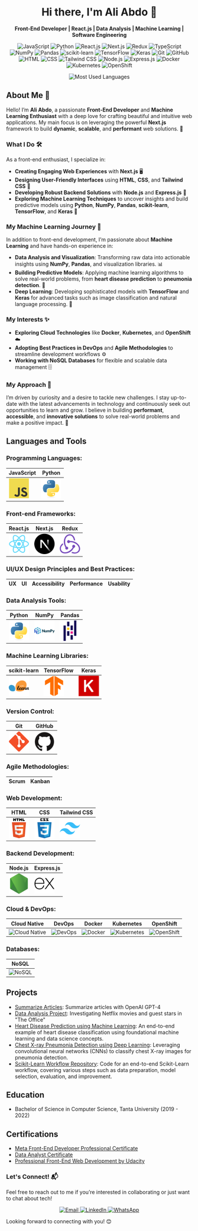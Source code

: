<!-- Profile Introduction -->
<h1 align="center">Hi there, I'm Ali Abdo 👋</h1>

<p align="center">
  <b>Front-End Developer | React.js | Data Analysis | Machine Learning | Software Engineering</b>
</p>

<!-- Badges with Animations -->
<p align="center">
  <img src="https://img.shields.io/badge/-JavaScript-yellow?style=for-the-badge&logo=javascript&logoColor=white" alt="JavaScript" style="animation: badge-animation 1s ease-in-out infinite alternate;">
  <img src="https://img.shields.io/badge/-Python-blue?style=for-the-badge&logo=python&logoColor=white" alt="Python" style="animation: badge-animation 1s ease-in-out infinite alternate;">
  <img src="https://img.shields.io/badge/-React.js-61DAFB?style=for-the-badge&logo=react&logoColor=white" alt="React.js" style="animation: badge-animation 1s ease-in-out infinite alternate;">
  <img src="https://img.shields.io/badge/-Next.js-000000?style=for-the-badge&logo=next.js&logoColor=white" alt="Next.js" style="animation: badge-animation 1s ease-in-out infinite alternate;">
  <img src="https://img.shields.io/badge/-Redux-764ABC?style=for-the-badge&logo=redux&logoColor=white" alt="Redux" style="animation: badge-animation 1s ease-in-out infinite alternate;">
  <img src="https://img.shields.io/badge/-TypeScript-3178C6?style=for-the-badge&logo=typescript&logoColor=white" alt="TypeScript" style="animation: badge-animation 1s ease-in-out infinite alternate;">
  <img src="https://img.shields.io/badge/-NumPy-013243?style=for-the-badge&logo=numpy&logoColor=white" alt="NumPy" style="animation: badge-animation 1s ease-in-out infinite alternate;">
  <img src="https://img.shields.io/badge/-Pandas-150458?style=for-the-badge&logo=pandas&logoColor=white" alt="Pandas" style="animation: badge-animation 1s ease-in-out infinite alternate;">
  <img src="https://img.shields.io/badge/-scikit--learn-F7931E?style=for-the-badge&logo=scikit-learn&logoColor=white" alt="scikit-learn" style="animation: badge-animation 1s ease-in-out infinite alternate;">
  <img src="https://img.shields.io/badge/-TensorFlow-FF6F00?style=for-the-badge&logo=tensorflow&logoColor=white" alt="TensorFlow" style="animation: badge-animation 1s ease-in-out infinite alternate;">
  <img src="https://img.shields.io/badge/-Keras-D00000?style=for-the-badge&logo=keras&logoColor=white" alt="Keras" style="animation: badge-animation 1s ease-in-out infinite alternate;">
  <img src="https://img.shields.io/badge/-Git-F05032?style=for-the-badge&logo=git&logoColor=white" alt="Git" style="animation: badge-animation 1s ease-in-out infinite alternate;">
  <img src="https://img.shields.io/badge/-GitHub-181717?style=for-the-badge&logo=github&logoColor=white" alt="GitHub" style="animation: badge-animation 1s ease-in-out infinite alternate;">
  <img src="https://img.shields.io/badge/-HTML-E34F26?style=for-the-badge&logo=html5&logoColor=white" alt="HTML" style="animation: badge-animation 1s ease-in-out infinite alternate;">
  <img src="https://img.shields.io/badge/-CSS-1572B6?style=for-the-badge&logo=css3&logoColor=white" alt="CSS" style="animation: badge-animation 1s ease-in-out infinite alternate;">
  <img src="https://img.shields.io/badge/-Tailwind%20CSS-38B2AC?style=for-the-badge&logo=tailwindcss&logoColor=white" alt="Tailwind CSS" style="animation: badge-animation 1s ease-in-out infinite alternate;">
  <img src="https://img.shields.io/badge/-Node.js-339933?style=for-the-badge&logo=node.js&logoColor=white" alt="Node.js" style="animation: badge-animation 1s ease-in-out infinite alternate;">
  <img src="https://img.shields.io/badge/-Express.js-000000?style=for-the-badge&logo=express&logoColor=white" alt="Express.js" style="animation: badge-animation 1s ease-in-out infinite alternate;">
  <img src="https://img.shields.io/badge/-Docker-2496ED?style=for-the-badge&logo=docker&logoColor=white" alt="Docker" style="animation: badge-animation 1s ease-in-out infinite alternate;">
  <img src="https://img.shields.io/badge/-Kubernetes-326CE5?style=for-the-badge&logo=kubernetes&logoColor=white" alt="Kubernetes" style="animation: badge-animation 1s ease-in-out infinite alternate;">
  <img src="https://img.shields.io/badge/-OpenShift-DA532C?style=for-the-badge&logo=openshift&logoColor=white" alt="OpenShift" style="animation: badge-animation 1s ease-in-out infinite alternate;">
</p>

<!-- Most Used Languages -->
<p align="center">
  <img src="https://github-readme-stats.vercel.app/api/top-langs/?username=Aliabdo6&layout=compact&theme=dark" alt="Most Used Languages">
</p>

<!-- About Me -->
## About Me 🌟

Hello! I’m **Ali Abdo**, a passionate **Front-End Developer** and **Machine Learning Enthusiast** with a deep love for crafting beautiful and intuitive web applications. My main focus is on leveraging the powerful **Next.js** framework to build **dynamic**, **scalable**, and **performant** web solutions. 🚀

### What I Do 🛠️

As a front-end enthusiast, I specialize in:

- **Creating Engaging Web Experiences** with **Next.js** 🖥️
- **Designing User-Friendly Interfaces** using **HTML**, **CSS**, and **Tailwind CSS** 🎨
- **Developing Robust Backend Solutions** with **Node.js** and **Express.js** 🔧
- **Exploring Machine Learning Techniques** to uncover insights and build predictive models using **Python**, **NumPy**, **Pandas**, **scikit-learn**, **TensorFlow**, and **Keras** 🤖

### My Machine Learning Journey 🚀

In addition to front-end development, I’m passionate about **Machine Learning** and have hands-on experience in:

- **Data Analysis and Visualization**: Transforming raw data into actionable insights using **NumPy**, **Pandas**, and visualization libraries. 📊
- **Building Predictive Models**: Applying machine learning algorithms to solve real-world problems, from **heart disease prediction** to **pneumonia detection**. 🧠
- **Deep Learning**: Developing sophisticated models with **TensorFlow** and **Keras** for advanced tasks such as image classification and natural language processing. 🌟

### My Interests ✨

- **Exploring Cloud Technologies** like **Docker**, **Kubernetes**, and **OpenShift** ☁️
- **Adopting Best Practices in DevOps** and **Agile Methodologies** to streamline development workflows ⚙️
- **Working with NoSQL Databases** for flexible and scalable data management 🗄️

### My Approach 🚀

I’m driven by curiosity and a desire to tackle new challenges. I stay up-to-date with the latest advancements in technology and continuously seek out opportunities to learn and grow. I believe in building **performant**, **accessible**, and **innovative solutions** to solve real-world problems and make a positive impact. 🌟

<!-- Skills -->
## Languages and Tools
<div>

### Programming Languages:
| JavaScript | Python |
|------------|--------|
| <img src="https://github.com/devicons/devicon/blob/master/icons/javascript/javascript-original.svg" title="JavaScript" alt="JavaScript" width="55" height="55"/> | <img src="https://github.com/devicons/devicon/blob/master/icons/python/python-original.svg" title="Python" alt="Python" width="55" height="55"/> |

### Front-end Frameworks:
| React.js | Next.js | Redux |
|----------|---------|-------|
| <img src="https://github.com/devicons/devicon/blob/master/icons/react/react-original.svg" title="React.js" alt="React.js" width="55" height="55"/> | <img src="https://github.com/devicons/devicon/blob/master/icons/nextjs/nextjs-original.svg" title="Next.js" alt="Next.js" width="55" height="55"/> | <img src="https://github.com/devicons/devicon/blob/master/icons/redux/redux-original.svg" title="Redux" alt="Redux" width="55" height="55"/> |

### UI/UX Design Principles and Best Practices:
| UX | UI | Accessibility | Performance | Usability |
|----|----|---------------|-------------|-----------|

### Data Analysis Tools:
| Python | NumPy | Pandas |
|--------|-------|--------|
| <img src="https://github.com/devicons/devicon/blob/master/icons/python/python-original.svg" title="Python" alt="Python" width="55" height="55"/> | <img src="https://github.com/devicons/devicon/blob/master/icons/numpy/numpy-original-wordmark.svg" title="NumPy" alt="NumPy" width="55" height="55"/> | <img src="https://github.com/devicons/devicon/blob/master/icons/pandas/pandas-original.svg" title="Pandas" alt="Pandas" width="55" height="55"/> |

### Machine Learning Libraries:
| scikit-learn | TensorFlow | Keras |
|--------------|------------|-------|
| <img src="https://github.com/devicons/devicon/blob/master/icons/scikitlearn/scikitlearn-original.svg" title="scikit-learn" alt="scikit-learn" width="55" height="55"/> | <img src="https://github.com/devicons/devicon/blob/master/icons/tensorflow/tensorflow-original.svg" title="TensorFlow" alt="TensorFlow" width="55" height="55"/> | <img src="https://github.com/devicons/devicon/blob/master/icons/keras/keras-original.svg" title="Keras" alt="Keras" width="55" height="55"/> |

### Version Control:
| Git | GitHub |
|-----|--------|
| <img src="https://github.com/devicons/devicon/blob/master/icons/git/git-original.svg" title="Git" alt="Git" width="55" height="55"/> | <img src="https://github.com/devicons/devicon/blob/master/icons/github/github-original.svg" title="GitHub" alt="GitHub" width="55" height="55"/> |

### Agile Methodologies:
| Scrum | Kanban |
|-------|--------|

### Web Development:
| HTML | CSS | Tailwind CSS |
|------|-----|--------------|
| <img src="https://github.com/devicons/devicon/blob/master/icons/html5/html5-original-wordmark.svg" title="HTML" alt="HTML" width="55" height="55"/> | <img src="https://github.com/devicons/devicon/blob/master/icons/css3/css3-original-wordmark.svg" title="CSS" alt="CSS" width="55" height="55"/> | <img src="https://github.com/devicons/devicon/blob/master/icons/tailwindcss/tailwindcss-plain.svg" title="Tailwind CSS" alt="Tailwind CSS" width="55" height="55"/> |

### Backend Development:
| Node.js | Express.js |
|---------|------------|
| <img src="https://github.com/devicons/devicon/blob/master/icons/nodejs/nodejs-original.svg" title="Node.js" alt="Node.js" width="55" height="55"/> | <img src="https://github.com/devicons/devicon/blob/master/icons/express/express-original.svg" title="Express.js" alt="Express.js" width="55" height="55"/> |

### Cloud & DevOps:
| Cloud Native | DevOps | Docker | Kubernetes | OpenShift |
|--------------|--------|--------|------------|-----------|
| <img src="https://img.shields.io/badge/-Cloud%20Native-0a0a0a?style=for-the-badge&logo=cloud&logoColor=white" alt="Cloud Native" style="animation: badge-animation 1s ease-in-out infinite alternate;"/> | <img src="https://img.shields.io/badge/-DevOps-4B8BBE?style=for-the-badge&logo=devops&logoColor=white" alt="DevOps" style="animation: badge-animation 1s ease-in-out infinite alternate;"/> | <img src="https://img.shields.io/badge/-Docker-2496ED?style=for-the-badge&logo=docker&logoColor=white" alt="Docker" style="animation: badge-animation 1s ease-in-out infinite alternate;"/> | <img src="https://img.shields.io/badge/-Kubernetes-326CE5?style=for-the-badge&logo=kubernetes&logoColor=white" alt="Kubernetes" style="animation: badge-animation 1s ease-in-out infinite alternate;"/> | <img src="https://img.shields.io/badge/-OpenShift-DA532C?style=for-the-badge&logo=openshift&logoColor=white" alt="OpenShift" style="animation: badge-animation 1s ease-in-out infinite alternate;"/> |

### Databases:
| NoSQL |
|-------|
| <img src="https://img.shields.io/badge/-NoSQL-4E9F3D?style=for-the-badge&logo=nosql&logoColor=white" alt="NoSQL" style="animation: badge-animation 1s ease-in-out infinite alternate;"/> |

</div>

<!-- Projects -->
## Projects

- [Summarize Articles](https://summarizer-ai.netlify.app/): Summarize articles with OpenAI GPT-4
- [Data Analysis Project](https://app.datacamp.com/workspace/w/68a6e7d7-f9af-4793-9cb7-31c12eeaf911/edit): Investigating Netflix movies and guest stars in "The Office"
- [Heart Disease Prediction using Machine Learning](https://github.com/Aliabdo6/predicting-heart-disease-sklearn): An end-to-end example of heart disease classification using foundational machine learning and data science concepts.
- [Chest X-ray Pneumonia Detection using Deep Learning](https://github.com/Aliabdo6/Pneumonia-Classifier-ml): Leveraging convolutional neural networks (CNNs) to classify chest X-ray images for pneumonia detection.
- [Scikit-Learn Workflow Repository](https://github.com/Aliabdo6/scikit-learn-salutations): Code for an end-to-end Scikit-Learn workflow, covering various steps such as data preparation, model selection, evaluation, and improvement.

<!-- Education -->
## Education

- Bachelor of Science in Computer Science, Tanta University (2019 - 2022)

<!-- Certifications -->
## Certifications

- [Meta Front-End Developer Professional Certificate](https://coursera.org/verify/professional-cert/E6PP9FUKV7VR)
- [Data Analyst Certificate](https://www.datacamp.com/completed/statement-of-accomplishment/track/b2edcc94eb447760d59fa9aa02bb64d9d423bdc0)
- [Professional Front-End Web Development by Udacity](https://confirm.udacity.com/7PQQECPH)

<!-- Contact -->
### Let's Connect! 📬

Feel free to reach out to me if you’re interested in collaborating or just want to chat about tech!

<p align="center">
  <a href="mailto:aliabdo12121@outlook.sa" target="_blank">
    <img src="https://img.shields.io/badge/-Email-blue?style=for-the-badge&logo=gmail&logoColor=white" alt="Email" />
  </a>
  <a href="https://www.linkedin.com/in/aliabdo6/" target="_blank">
    <img src="https://img.shields.io/badge/-LinkedIn-blue?style=for-the-badge&logo=linkedin&logoColor=white" alt="LinkedIn" />
  </a>
  <a href="https://wa.me/201090561644" target="_blank">
    <img src="https://img.shields.io/badge/-WhatsApp-green?style=for-the-badge&logo=whatsapp&logoColor=white" alt="WhatsApp" />
  </a>
</p>

Looking forward to connecting with you! 😊
